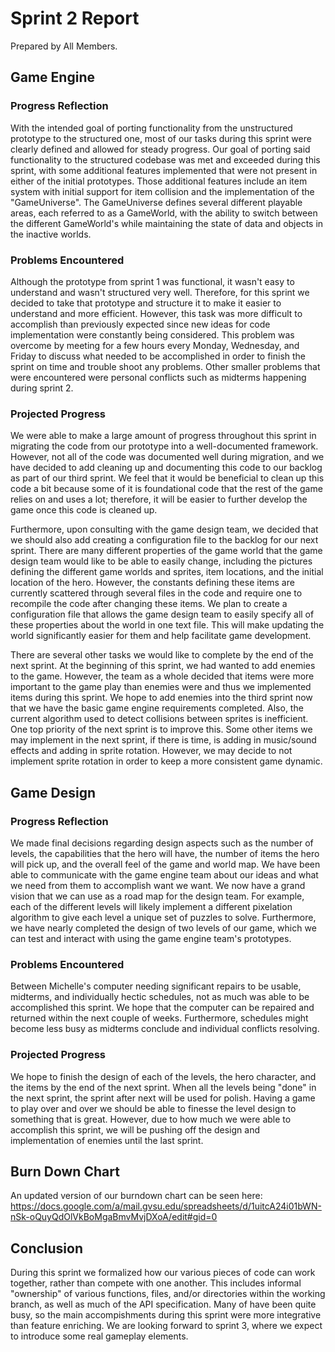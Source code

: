# Sprint 2 Report
Prepared by All Members.

## Game Engine

### Progress Reflection
With the intended goal of porting functionality from the unstructured prototype to the structured one, most of our tasks during this sprint were clearly defined and allowed for steady progress. Our goal of porting said functionality to the structured codebase was met and exceeded during this sprint, with some additional features implemented that were not present in either of the initial prototypes. Those additional features include an item system with initial support for item collision and the implementation of the "GameUniverse". The GameUniverse defines several different playable areas, each referred to as a GameWorld, with the ability to switch between the different GameWorld's while maintaining the state of data and objects in the inactive worlds. 

### Problems Encountered
Although the prototype from sprint 1 was functional, it wasn't easy to understand and wasn't structured very well. Therefore, for this sprint we decided to take that prototype and structure it to make it easier to understand and more efficient. However, this task was more difficult to accomplish than previously expected since new ideas for code implementation were constantly being considered. This problem was overcome by meeting for a few hours every Monday, Wednesday, and Friday to discuss what needed to be accomplished in order to finish the sprint on time and trouble shoot any problems. Other smaller problems that were encountered were personal conflicts such as midterms happening during sprint 2.

### Projected Progress
We were able to make a large amount of progress throughout this sprint in migrating the code from our prototype into a well-documented framework.  However, not all of the code was documented well during migration, and we have decided to add cleaning up and documenting this code to our backlog as part of our third sprint. We feel that it would be beneficial to clean up this code a bit because some of it is foundational code that the rest of the game relies on and uses a lot; therefore, it will be easier to further develop the game once this code is cleaned up.

Furthermore, upon consulting with the game design team, we decided that we should also add creating a configuration file to the backlog for our next sprint. There are many different properties of the game world that the game design team would like to be able to easily change, including the pictures defining the different game worlds and sprites, item locations, and the initial location of the hero. However, the constants defining these items are currently scattered through several files in the code and require one to recompile the code after changing these items. We plan to create a configuration file that allows the game design team to easily specify all of these properties about the world in one text file. This will make updating the world significantly easier for them and help facilitate game development.

There are several other tasks we would like to complete by the end of the next sprint. At the beginning of this sprint, we had wanted to add enemies to the game. However, the team as a whole decided that items were more important to the game play than enemies were and thus we implemented items during this sprint. We hope to add enemies into the third sprint now that we have the basic game engine requirements completed. Also, the current algorithm used to detect collisions between sprites is inefficient. One top priority of the next sprint is to improve this.  Some other items we may implement in the next sprint, if there is time, is adding in music/sound effects and adding in sprite rotation. However, we may decide to not implement sprite rotation in order to keep a more consistent game dynamic.

## Game Design

### Progress Reflection
We made final decisions regarding design aspects such as the number of levels, the capabilities that the hero will have, the number of items the hero will pick up, and the overall feel of the game and world map. We have been able to communicate with the game engine team about our ideas and what we need from them to accomplish want we want. We now have a grand vision that we can use as a road map for the design team. For example, each of the different levels will likely implement a different pixelation algorithm to give each level a unique set of puzzles to solve. Furthermore, we have nearly completed the design of two levels of our game, which we can test and interact with using the game engine team's prototypes.

### Problems Encountered
Between Michelle's computer needing significant repairs to be usable, midterms, and individually hectic schedules, not as much was able to be accomplished this sprint. We hope that the computer can be repaired and returned within the next couple of weeks. Furthermore, schedules might become less busy as midterms conclude and individual conflicts resolving.

### Projected Progress
We hope to finish the design of each of the levels, the hero character, and the items by the end of the next sprint. When all the levels being "done" in the next sprint, the sprint after next will be used for polish. Having a game to play over and over we should be able to finesse the level design to something that is great. However, due to how much we were able to accomplish this sprint, we will be pushing off the design and implementation of enemies until the last sprint.

## Burn Down Chart
An updated version of our burndown chart can be seen here:
https://docs.google.com/a/mail.gvsu.edu/spreadsheets/d/1uitcA24i01bWN-nSk-oQuyQdOlVkBoMgaBmvMvjDXoA/edit#gid=0

## Conclusion
During this sprint we formalized how our various pieces of code can work together, rather than compete with one another. This includes informal "ownership" of various functions, files, and/or directories within the working branch, as well as much of the API specification. Many of have been quite busy, so the main accompishments during this sprint were more integrative than feature enriching. We are looking forward to sprint 3, where we expect to introduce some real gameplay elements.
